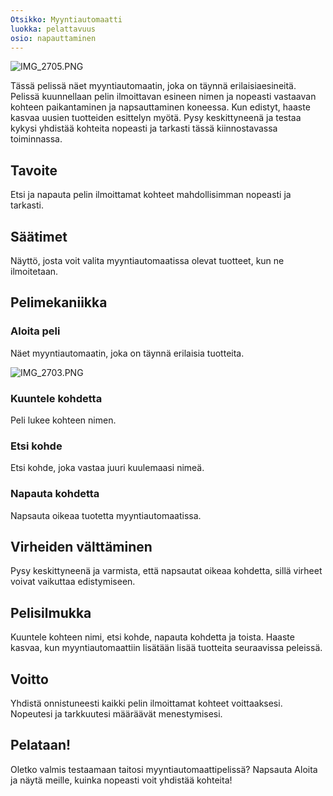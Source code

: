 ```yaml
---
Otsikko: Myyntiautomaatti
luokka: pelattavuus
osio: napauttaminen
---
```

![IMG_2705.PNG](https://help.Studycat.com/hc/article_attachments/34826687209753)


Tässä pelissä näet myyntiautomaatin, joka on täynnä erilaisia ​​esineitä. Pelissä kuunnellaan pelin ilmoittavan esineen nimen ja nopeasti vastaavan kohteen paikantaminen ja napsauttaminen koneessa. Kun edistyt, haaste kasvaa uusien tuotteiden esittelyn myötä. Pysy keskittyneenä ja testaa kykysi yhdistää kohteita nopeasti ja tarkasti tässä kiinnostavassa toiminnassa.


## Tavoite


Etsi ja napauta pelin ilmoittamat kohteet mahdollisimman nopeasti ja tarkasti.


## Säätimet


Näyttö, josta voit valita myyntiautomaatissa olevat tuotteet, kun ne ilmoitetaan.


## Pelimekaniikka


### Aloita peli


Näet myyntiautomaatin, joka on täynnä erilaisia ​​tuotteita.


![IMG_2703.PNG](https://help.Studycat.com/hc/article_attachments/34826690323225)


### Kuuntele kohdetta


Peli lukee kohteen nimen.


### Etsi kohde


Etsi kohde, joka vastaa juuri kuulemaasi nimeä.


### Napauta kohdetta


Napsauta oikeaa tuotetta myyntiautomaatissa.


## Virheiden välttäminen


Pysy keskittyneenä ja varmista, että napsautat oikeaa kohdetta, sillä virheet voivat vaikuttaa edistymiseen.


## Pelisilmukka


Kuuntele kohteen nimi, etsi kohde, napauta kohdetta ja toista. Haaste kasvaa, kun myyntiautomaattiin lisätään lisää tuotteita seuraavissa peleissä.


## Voitto


Yhdistä onnistuneesti kaikki pelin ilmoittamat kohteet voittaaksesi. Nopeutesi ja tarkkuutesi määräävät menestymisesi.


## Pelataan!


Oletko valmis testaamaan taitosi myyntiautomaattipelissä? Napsauta Aloita ja näytä meille, kuinka nopeasti voit yhdistää kohteita!